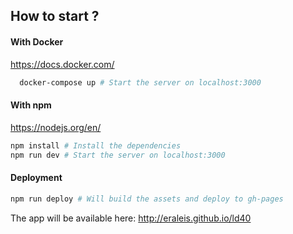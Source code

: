 ## How to start ?

#### With Docker
https://docs.docker.com/
```bash
  docker-compose up # Start the server on localhost:3000
```

#### With npm
https://nodejs.org/en/
```bash
npm install # Install the dependencies
npm run dev # Start the server on localhost:3000
```

#### Deployment

```bash
npm run deploy # Will build the assets and deploy to gh-pages
```
The app will be available here: http://eraleis.github.io/ld40

